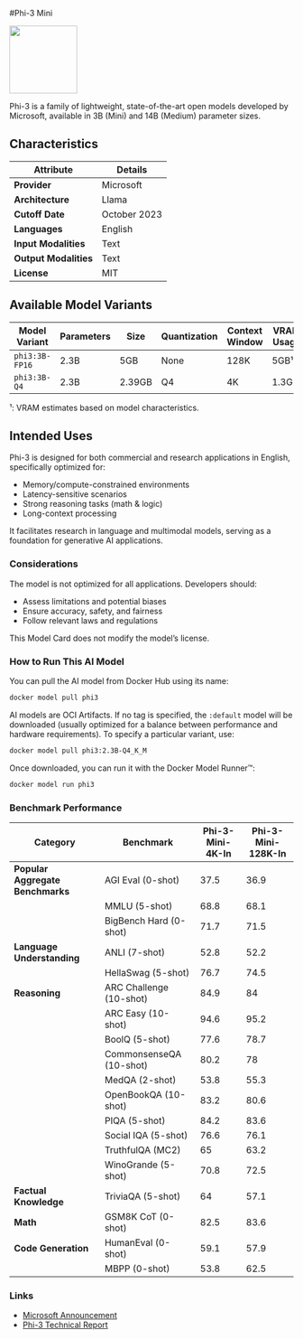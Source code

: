#Phi-3 Mini

<img src="https://github.com/jalonsogo/model-cards/blob/4c39899ef2d3eff3bfe28253b557283c8933c811/logos/microsoft.svg" width="120" />

Phi-3 is a family of lightweight, state-of-the-art open models developed by Microsoft, available in 3B (Mini) and 14B (Medium) parameter sizes.

## Characteristics

| Attribute             | Details       |
|---------------------- |-------------- |
| **Provider**          | Microsoft     |
| **Architecture**      | Llama         |
| **Cutoff Date**       | October 2023  |
| **Languages**         | English       |
| **Input Modalities**  | Text          |
| **Output Modalities** | Text          |
| **License**           | MIT           |

## Available Model Variants

| Model Variant  | Parameters | Size   | Quantization | Context Window | VRAM Usage | Download  |
|--------------- |----------- |------- |------------- |--------------- |----------- |---------- |
| `phi3:3B-FP16` | 2.3B       | 5GB | None         | 128K           | 5GB¹       | [Link]    |
| `phi3:3B-Q4`   | 2.3B       | 2.39GB | Q4           | 4K             | 1.3GB¹     | [Link]    |
¹: VRAM estimates based on model characteristics.

## Intended Uses

Phi-3 is designed for both commercial and research applications in English, specifically optimized for:

- Memory/compute-constrained environments
- Latency-sensitive scenarios
- Strong reasoning tasks (math & logic)
- Long-context processing

It facilitates research in language and multimodal models, serving as a foundation for generative AI applications.

### Considerations

The model is not optimized for all applications. Developers should:
- Assess limitations and potential biases
- Ensure accuracy, safety, and fairness
- Follow relevant laws and regulations

This Model Card does not modify the model’s license.

### How to Run This AI Model

You can pull the AI model from Docker Hub using its name:

```sh
docker model pull phi3
```

AI models are OCI Artifacts. If no tag is specified, the `:default` model will be downloaded (usually optimized for a balance between performance and hardware requirements). To specify a particular variant, use:

```sh
docker model pull phi3:2.3B-Q4_K_M
```

Once downloaded, you can run it with the Docker Model Runner™:

```sh
docker model run phi3
```

### Benchmark Performance

| Category                         | Benchmark              | Phi-3-Mini-4K-In | Phi-3-Mini-128K-In |
|--------------------------------- |----------------------- |----------------- |------------------- |
| **Popular Aggregate Benchmarks** | AGI Eval (0-shot)      | 37.5             | 36.9               |
|                                  | MMLU (5-shot)          | 68.8             | 68.1               |
|                                  | BigBench Hard (0-shot) | 71.7             | 71.5               |
| **Language Understanding**       | ANLI (7-shot)          | 52.8             | 52.2               |
|                                  | HellaSwag (5-shot)     | 76.7             | 74.5               |
| **Reasoning**                    | ARC Challenge (10-shot)| 84.9             | 84                 |
|                                  | ARC Easy (10-shot)     | 94.6             | 95.2               |
|                                  | BoolQ (5-shot)         | 77.6             | 78.7               |
|                                  | CommonsenseQA (10-shot)| 80.2             | 78                 |
|                                  | MedQA (2-shot)         | 53.8             | 55.3               |
|                                  | OpenBookQA (10-shot)   | 83.2             | 80.6               |
|                                  | PIQA (5-shot)          | 84.2             | 83.6               |
|                                  | Social IQA (5-shot)    | 76.6             | 76.1               |
|                                  | TruthfulQA (MC2)       | 65               | 63.2               |
|                                  | WinoGrande (5-shot)    | 70.8             | 72.5               |
| **Factual Knowledge**            | TriviaQA (5-shot)      | 64               | 57.1               |
| **Math**                         | GSM8K CoT (0-shot)     | 82.5             | 83.6               |
| **Code Generation**              | HumanEval (0-shot)     | 59.1             | 57.9               |
|                                  | MBPP (0-shot)          | 53.8             | 62.5               |

### Links
- [Microsoft Announcement](https://azure.microsoft.com/en-us/blog/introducing-phi-3-redefining-whats-possible-with-slms/)
- [Phi-3 Technical Report](https://arxiv.org/abs/2404.14219)

